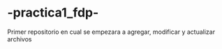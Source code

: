 # -practica1_fdp-
Primer repositorio en cual se empezara a agregar, modificar y actualizar archivos
